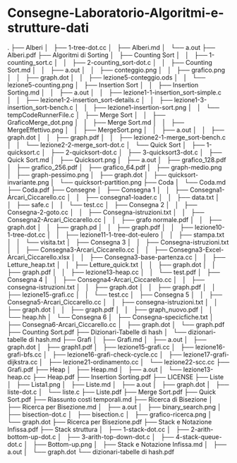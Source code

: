 # Consegne-Laboratorio-Algoritmi-e-strutture-dati

.
├── Alberi
│   ├── 1-tree-dot.cc
│   ├── Alberi.md
│   └── a.out
├── Alberi.pdf
├── Algoritmi di Sorting
│   ├── Counting Sort
│   │   ├── 1-counting_sort.c
│   │   ├── 2-counting_sort-dot.c
│   │   ├── Counting Sort.md
│   │   ├── a.out
│   │   ├── conteggio.png
│   │   ├── grafico.png
│   │   ├── graph.dot
│   │   ├── lezione5-conteggio.ods
│   │   └── lezione5-counting.png
│   ├── Insertion Sort
│   │   ├── Insertion Sorting.md
│   │   ├── a.out
│   │   ├── lezione1-1-insertion_sort-simple.c
│   │   ├── lezione1-2-insertion_sort-details.c
│   │   ├── lezione1-3-insertion_sort-bench.c
│   │   ├── lezione1-insertion-sort.png
│   │   └── tempCodeRunnerFile.c
│   ├── Merge Sort
│   │   ├── GraficoMerge_dot.png
│   │   ├── Merge Sort.md
│   │   ├── MergeEffettivo.png
│   │   ├── MergeSort.png
│   │   ├── a.out
│   │   ├── graph.dot
│   │   ├── graph.pdf
│   │   ├── lezione2-1-merge_sort-bench.c
│   │   └── lezione2-2-merge_sort-dot.c
│   └── Quick Sort
│       ├── 1-quicksort.c
│       ├── 2-quicksort-dot.c
│       ├── 3-quicksort3-dot.c
│       ├── Quick Sort.md
│       ├── Quicksort.png
│       ├── a.out
│       ├── grafico_128.pdf
│       ├── grafico_256.pdf
│       ├── grafico_64.pdf
│       ├── graph-medio.png
│       ├── graph-pessimo.png
│       ├── graph.dot
│       ├── quicksort-invariante.png
│       └── quicksort-partition.png
├── Coda
│   └── Coda.md
├── Coda.pdf
├── Consegne
│   ├── Consegna 1
│   │   ├── Consegna1-Arcari_Ciccarello.cc
│   │   ├── consegna1-loader.c
│   │   ├── data.txt
│   │   ├── safe.c
│   │   └── test.cc
│   ├── Consegna 2
│   │   ├── Consegna-2-goto.cc
│   │   ├── Consegna-istruzioni.txt
│   │   ├── Consegna2-Arcari_Ciccarello.cc
│   │   ├── grafo normale.pdf
│   │   ├── graph.dot
│   │   ├── graph.pd
│   │   ├── graph.pdf
│   │   ├── lezione10-1-tree-dot.cc
│   │   ├── lezione11-1-tree-dot-eulero
│   │   ├── stampa.txt
│   │   └── visita.txt
│   ├── Consegna 3
│   │   ├── Consegna-istruzioni.txt
│   │   ├── Consegna3-Arcari_Ciccarello.cc
│   │   ├── Consegna3-Excel-Arcari_Ciccarello.xlsx
│   │   ├── Consegna3-base-partenza.cc
│   │   ├── Letture_heap.txt
│   │   ├── Letture_quick.txt
│   │   ├── graph.dot
│   │   ├── graph.pdf
│   │   ├── lezione13-heap.cc
│   │   └── test.pdf
│   ├── Consegna 4
│   │   ├── Consegna4-Arcari_Ciccarello.cc
│   │   ├── consegna-istruzioni.txt
│   │   ├── graph.dot
│   │   ├── graph.pdf
│   │   ├── lezione15-grafi.cc
│   │   └── test.cc
│   ├── Consegna 5
│   │   ├── Consegna5-Arcari_Ciccarello.cc
│   │   ├── consegna-istruzioni.txt
│   │   ├── graph.dot
│   │   ├── graph.pdf
│   │   ├── graph_nuovo.pdf
│   │   └── heap.hh
│   └── Consegna 6
│       ├── Consegna-specicfiche.txt
│       ├── Consegna6-Arcari_Ciccarello.cc
│       ├── graph.dot
│       └── graph.pdf
├── Counting Sort.pdf
├── Dizionari-Tabelle di hash
│   └── dizionari-tabelle di hash.md
├── Grafi
│   ├── Grafi.md
│   ├── a.out
│   ├── graph.dot
│   ├── graph1.pdf
│   ├── lezione15-grafi.cc
│   ├── lezione16-grafi-bfs.cc
│   ├── lezione16-grafi-check-cycle.cc
│   ├── lezione17-grafi-dijkstra.cc
│   ├── lezione21-ordinamento.cc
│   └── lezione22-scc.cc
├── Grafi.pdf
├── Heap
│   ├── Heap.md
│   ├── a.out
│   └── lezione13-heap.cc
├── Heap.pdf
├── Insertion Sorting.pdf
├── LICENSE
├── Liste
│   ├── Lista1.png
│   ├── Liste.md
│   ├── a.out
│   ├── graph.dot
│   ├── liste-dot.c
│   └── liste.c
├── Liste.pdf
├── Merge Sort.pdf
├── Quick Sort.pdf
├── Riassunto costi temporali.md
├── Ricerca di Bisezione
│   ├── Ricerca per Bisezione.md
│   ├── a.out
│   ├── binary_search.png
│   ├── bisection-dot.c
│   ├── bisection.c
│   ├── grafico-ricerca.png
│   └── graph.dot
├── Ricerca per Bisezione.pdf
├── Stack e Notazione Infissa.pdf
├── Stack struttura
│   ├── 1-stack-dot.cc
│   ├── 2-arith-bottom-up-dot.c
│   ├── 3-arith-top-down-dot.c
│   ├── 4-stack-queue-dot.c
│   ├── Bottom-up.png
│   ├── Stack e Notazione Infissa.md
│   ├── a.out
│   └── graph.dot
└── dizionari-tabelle di hash.pdf
